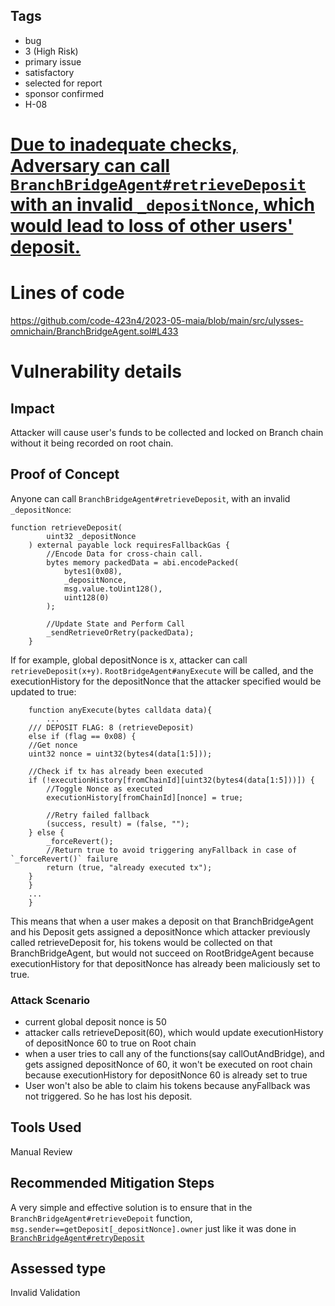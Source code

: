 ## Tags

- bug
- 3 (High Risk)
- primary issue
- satisfactory
- selected for report
- sponsor confirmed
- H-08

# [Due to inadequate checks, Adversary can call `BranchBridgeAgent#retrieveDeposit` with an invalid `_depositNonce`, which would lead to loss of other users' deposit.](https://github.com/code-423n4/2023-05-maia-findings/issues/688) 

# Lines of code

https://github.com/code-423n4/2023-05-maia/blob/main/src/ulysses-omnichain/BranchBridgeAgent.sol#L433


# Vulnerability details

## Impact
Attacker will cause user's funds to be collected and locked on Branch chain without it being recorded on root chain.


## Proof of Concept
Anyone can call `BranchBridgeAgent#retrieveDeposit`, with an invalid `_depositNonce`:

```solidity
function retrieveDeposit(
        uint32 _depositNonce
    ) external payable lock requiresFallbackGas {
        //Encode Data for cross-chain call.
        bytes memory packedData = abi.encodePacked(
            bytes1(0x08),
            _depositNonce,
            msg.value.toUint128(),
            uint128(0)
        );

        //Update State and Perform Call
        _sendRetrieveOrRetry(packedData);
    }
```

If for example, global depositNonce is x, attacker can call `retrieveDeposit(x+y)`.
`RootBridgeAgent#anyExecute` will be called, and the executionHistory for the depositNonce that the attacker specified would be updated to true:

```solidity
    function anyExecute(bytes calldata data){
        ...
    /// DEPOSIT FLAG: 8 (retrieveDeposit)
    else if (flag == 0x08) {
    //Get nonce
    uint32 nonce = uint32(bytes4(data[1:5]));

    //Check if tx has already been executed
    if (!executionHistory[fromChainId][uint32(bytes4(data[1:5]))]) {
        //Toggle Nonce as executed
        executionHistory[fromChainId][nonce] = true;

        //Retry failed fallback
        (success, result) = (false, "");
    } else {
        _forceRevert();
        //Return true to avoid triggering anyFallback in case of `_forceRevert()` failure
        return (true, "already executed tx");
    }
    }
    ...
    }
```

This means that when a user makes a deposit on that BranchBridgeAgent and his Deposit gets assigned a depositNonce which attacker previously called retrieveDeposit for, his tokens would be collected on that BranchBridgeAgent, but would not succeed on RootBridgeAgent because executionHistory for that depositNonce has already been maliciously set to true.

### Attack Scenario

- current global deposit nonce is 50
- attacker calls retrieveDeposit(60), which would update executionHistory of depositNonce 60 to true on Root chain
- when a user tries to call any of the functions(say callOutAndBridge), and gets assigned depositNonce of 60, it won't be executed on root chain because executionHistory for depositNonce 60 is already set to true
- User won't also be able to claim his tokens because anyFallback was not triggered. So he has lost his deposit.

## Tools Used
Manual Review

## Recommended Mitigation Steps
A very simple and effective solution is to ensure that in the `BranchBridgeAgent#retrieveDepoit` function, `msg.sender==getDeposit[_depositNonce].owner` just like it was done in [`BranchBridgeAgent#retryDeposit`](https://github.com/code-423n4/2023-05-maia/blob/main/src/ulysses-omnichain/BranchBridgeAgent.sol#L327)



## Assessed type

Invalid Validation